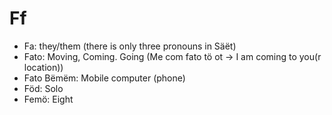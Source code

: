 # Ff
- Fa: they/them (there is only three pronouns in Säët)
- Fato: Moving, Coming. Going (Me com fato tö ot -> I am coming to you(r location))
- Fato Bëmëm: Mobile computer (phone)
- Föd: Solo
- Femö: Eight
